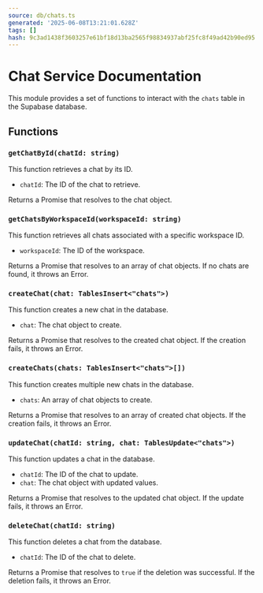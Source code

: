 ```yaml
---
source: db/chats.ts
generated: '2025-06-08T13:21:01.628Z'
tags: []
hash: 9c3ad1438f3603257e61bf18d13ba2565f98834937abf25fc8f49ad42b90ed95
---
```

# Chat Service Documentation

This module provides a set of functions to interact with the `chats` table in the Supabase database.

## Functions

### `getChatById(chatId: string)`

This function retrieves a chat by its ID.

- `chatId`: The ID of the chat to retrieve.

Returns a Promise that resolves to the chat object.

### `getChatsByWorkspaceId(workspaceId: string)`

This function retrieves all chats associated with a specific workspace ID.

- `workspaceId`: The ID of the workspace.

Returns a Promise that resolves to an array of chat objects. If no chats are found, it throws an Error.

### `createChat(chat: TablesInsert<"chats">)`

This function creates a new chat in the database.

- `chat`: The chat object to create.

Returns a Promise that resolves to the created chat object. If the creation fails, it throws an Error.

### `createChats(chats: TablesInsert<"chats">[])`

This function creates multiple new chats in the database.

- `chats`: An array of chat objects to create.

Returns a Promise that resolves to an array of created chat objects. If the creation fails, it throws an Error.

### `updateChat(chatId: string, chat: TablesUpdate<"chats">)`

This function updates a chat in the database.

- `chatId`: The ID of the chat to update.
- `chat`: The chat object with updated values.

Returns a Promise that resolves to the updated chat object. If the update fails, it throws an Error.

### `deleteChat(chatId: string)`

This function deletes a chat from the database.

- `chatId`: The ID of the chat to delete.

Returns a Promise that resolves to `true` if the deletion was successful. If the deletion fails, it throws an Error.

